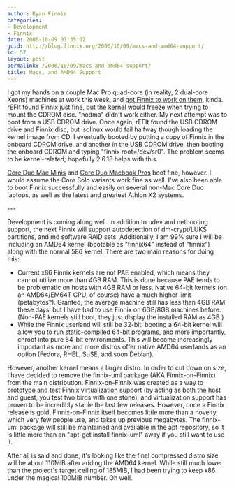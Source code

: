 ```yaml
---
author: Ryan Finnie
categories:
- Development
- Finnix
date: 2006-10-09 01:35:02
guid: http://blog.finnix.org/2006/10/09/macs-and-amd64-support/
id: 57
layout: post
permalink: /2006/10/09/macs-and-amd64-support/
title: Macs, and AMD64 Support
---
```

I got my hands on a couple Mac Pro quad-core (in reality, 2 dual-core Xeons) machines at work this week, and [got Finnix to work on them](http://www.finnix.org/submits/x86/1160195401-3492276741-1559875628.gz), kinda. rEFIt found Finnix just fine, but the kernel would freeze when trying to mount the CDROM disc. "nodma" didn't work either. My next attempt was to boot from a USB CDROM drive. Once again, rEFIt found the USB CDROM drive and Finnix disc, but isolinux would fail halfway though loading the kernel image from CD. I eventually booted by putting a copy of Finnix in the onboard CDROM drive, and another in the USB CDROM drive, then booting the onboard CDROM and typing "finnix root=/dev/sr0". The problem seems to be kernel-related; hopefully 2.6.18 helps with this.

[Core Duo Mac Minis](http://www.finnix.org/submits/x86/1159841457-3492276741-1699090591.gz) and [Core Duo Macbook Pros](http://www.finnix.org/submits/x86/1152082079-1135890989-787139463.gz) boot fine, however. I would assume the Core Solo variants work fine as well. I've also been able to boot Finnix successfully and easily on several non-Mac Core Duo laptops, as well as the latest and greatest Athlon X2 systems.

\---

Development is coming along well. In addition to udev and netbooting support, the next Finnix will support autodetection of dm-crypt/LUKS partitions, and md software RAID sets. Additionally, I am 99% sure I will be including an AMD64 kernel (bootable as "finnix64" instead of "finnix") along with the normal 586 kernel. There are two main reasons for doing this:

  * Current x86 Finnix kernels are not PAE enabled, which means they cannot utilize more than 4GB RAM. This is done because PAE tends to be problematic on hosts with 4GB RAM or less. Native 64-bit kernels (on an AMD64/EM64T CPU, of course) have a much higher limit (petabytes?). Granted, the average machine still has less than 4GB RAM these days, but I have had to use Finnix on 6GB/8GB machines before. (Non-PAE kernels still boot, they just display the installed RAM as 4GB.)
  * While the Finnix userland will still be 32-bit, booting a 64-bit kernel will allow you to run static-compiled 64-bit programs, and more importantly, chroot into pure 64-bit environments. This will become increasingly important as more and more distros offer native AMD64 userlands as an option (Fedora, RHEL, SuSE, and soon Debian).

However, another kernel means a larger distro. In order to cut down on size, I have decided to remove the finnix-uml package (AKA Finnix-on-Finnix) from the main distribution. Finnix-on-Finnix was created as a way to prototype and test Finnix virtualization support (by acting as both the host and guest, you test two birds with one stone), and virtualization support has proven to be incredibly stable the last few releases. However, once a Finnix release is gold, Finnix-on-Finnix itself becomes little more than a novelty, which very few people use, and takes up previous megabytes. The finnix-uml package will still be maintained and available in the apt repository, so it is little more than an "apt-get install finnix-uml" away if you still want to use it.

After all is said and done, it's looking like the final compressed distro size will be about 110MiB after adding the AMD64 kernel. While still much lower than the project's target ceiling of 185MiB, I had been trying to keep x86 under the magical 100MiB number. Oh well.
